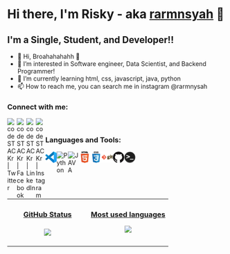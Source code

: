 # Hi there, I'm Risky - aka [rarmnsyah][instagram] 👋

## I'm a Single, Student, and Developer!!

- 👋 Hi, Broahahahahh 🙋
- 👀 I’m interested in Software engineer, Data Scientist, and Backend Programmer! 
- 🌱 I’m currently learning html, css, javascript, java, python
- 📫 How to reach me, you can search me in instagram @rarmnysah

### Connect with me:

[<img align="left" alt="codeSTACKr | Twitter" width="22px" src="https://cdn.jsdelivr.net/npm/simple-icons@v3/icons/twitter.svg" />][twitter]
[<img align="left" alt="codeSTACKr | Facebook" width="22px" src="https://cdn.jsdelivr.net/npm/simple-icons@6.0.0/icons/facebook.svg" />][facebook]
[<img align="left" alt="codeSTACKr | LinkedIn" width="22px" src="https://cdn.jsdelivr.net/npm/simple-icons@v3/icons/linkedin.svg" />][linkedin]
[<img align="left" alt="codeSTACKr | Instagram" width="22px" src="https://cdn.jsdelivr.net/npm/simple-icons@v3/icons/instagram.svg" />][instagram]

<br />

### Languages and Tools:

<a href = "#" ><img align="left" alt="Visual Studio Code" width="26px" src="https://raw.githubusercontent.com/github/explore/80688e429a7d4ef2fca1e82350fe8e3517d3494d/topics/visual-studio-code/visual-studio-code.png" />
<img align="left" alt="Python" width="26px" src="https://raw.githubusercontent.com/jmnote/z-icons/master/svg/python.svg" />
<img align="left" alt="JAVA" width="26px" src="https://raw.githubusercontent.com/jmnote/z-icons/master/svg/java.svg" />
<img align="left" alt="HTML5" width="26px" src="https://raw.githubusercontent.com/github/explore/80688e429a7d4ef2fca1e82350fe8e3517d3494d/topics/html/html.png" />
<img align="left" alt="CSS3" width="26px" src="https://raw.githubusercontent.com/github/explore/80688e429a7d4ef2fca1e82350fe8e3517d3494d/topics/css/css.png" />
<img align="left" alt="Git" width="26px" src="https://raw.githubusercontent.com/github/explore/80688e429a7d4ef2fca1e82350fe8e3517d3494d/topics/git/git.png" />
<img align="left" alt="GitHub" width="26px" src="https://raw.githubusercontent.com/github/explore/78df643247d429f6cc873026c0622819ad797942/topics/github/github.png" />
<img align="left" alt="Terminal" width="26px" src="https://raw.githubusercontent.com/github/explore/80688e429a7d4ef2fca1e82350fe8e3517d3494d/topics/terminal/terminal.png" />

<br />
<br />

[twitter]: https://twitter.com/rarmnsyah787
[instagram]: https://instagram.com/rarmnsyah
[linkedin]: https://linkedin.com/in/risky-armansyah-158b93215
[facebook]: https://www.facebook.com/riski.armansyah.1

<table>
   <td width="50%" valign="top">
    <h3 align="center"> GitHub Status<h3>
    <p align="center">
      <img src="https://github-readme-stats.vercel.app/api?username=rarmnsyah&show_icons=true&theme=dracula&column=7&no-frame=true" />
    </p>
   </td>
   <td width="50%" valign="top">
    <h3 align="center"> Most used languages</h3>
     <p align="center">
      <img src="https://github-readme-stats.vercel.app/api/top-langs/?username=rarmnsyah&theme=dracula&column=7&no-frame=true"/>
     </p>
  </td>
</table>
<!-- 
### Github Stats:

![rarmnsyah GitHub stats](https://github-readme-stats.vercel.app/api?username=rarmnsyah&show_icons=true&theme=dracula)<br>

### Top Language:

[![rarmnsyah Top Langs](https://github-readme-stats.vercel.app/api/top-langs/?username=rarmnsyah&theme=dracula)](https://github.com/aziemp66/github-readme-stats)
 -->

